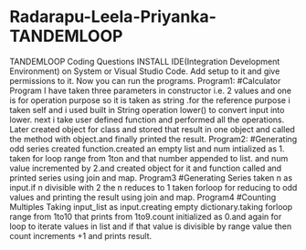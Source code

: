 # Radarapu-Leela-Priyanka-TANDEMLOOP
TANDEMLOOP Coding Questions
INSTALL IDE(Integration Development Environment) on System or Visual Studio Code.
Add setup to it and give permissions to it.
Now you can run the programs.
Program1:
#Calculator Program
I have taken three parameters in constructor i.e. 2 values and one is for operation purpose so it is taken as string .for the reference purpose i taken self and i used built in String operation lower() to convert input into lower.
next i take user defined function and performed all the operations.
Later created object for class and stored that result in one object and called the method with object.and finally printed the result.
Program2:
#Generating odd series
created function.created an empty list and num intialized as 1.
taken for loop range from 1ton and that number appended to list.
and num value incremented by 2.and created object for it and function called and printed series using join and map.
Program3
#Generating Series
taken n as input.if n divisible with 2 the n reduces to 1
taken forloop for reducing to odd values and printing the result using join and map.
Program4
#Counting Multiples
Taking input_list as input.creating empty dictionary.taking forloop range from 1to10 that prints from 1to9.count initialized as 0.and again for loop to iterate values in list and if that value is divisible by range value then count increments +1 and prints result.
